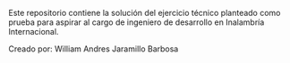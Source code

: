 Este repositorio contiene la solución del ejercicio técnico planteado como prueba para aspirar al cargo de ingeniero de desarrollo en Inalambría Internacional.

Creado por: William Andres Jaramillo Barbosa
